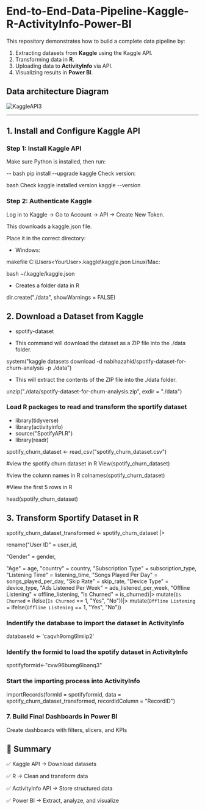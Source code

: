 # End-to-End-Data-Pipeline-Kaggle-R-ActivityInfo-Power-BI
This repository demonstrates how to build a complete data pipeline by:  
1. Extracting datasets from **Kaggle** using the Kaggle API.  
2. Transforming data in **R**.  
3. Uploading data to **ActivityInfo** via API.  
4. Visualizing results in **Power BI**. 

## Data architecture Diagram
![KaggleAPI3](https://github.com/user-attachments/assets/7b27be49-db7c-40eb-b9ed-5fee57ef579b)

---

## 1. Install and Configure Kaggle API  

### Step 1: Install Kaggle API  
Make sure Python is installed, then run:  

-- bash
pip install --upgrade kaggle
Check version:

bash
Check kaggle installed version
kaggle --version

### Step 2: Authenticate Kaggle
Log in to Kaggle → Go to Account → API → Create New Token.

This downloads a kaggle.json file.

Place it in the correct directory:

- Windows:

makefile
C:\Users\<YourUser>\.kaggle\kaggle.json
Linux/Mac:

bash
~/.kaggle/kaggle.json

- Creates a folder data in R

dir.create("./data", showWarnings = FALSE)

## 2. Download a Dataset from Kaggle
- spotify-dataset

- This command will download the dataset as a ZIP file into the ./data folder.

system("kaggle datasets download -d nabihazahid/spotify-dataset-for-churn-analysis -p ./data")

- This will extract the contents of the ZIP file into the ./data folder.

unzip("./data/spotify-dataset-for-churn-analysis.zip", exdir = "./data")

### Load R packages to read and transform the sportify dataset
- library(tidyverse)
- library(activityinfo)
- source("SpotifyAPI.R")
- library(readr)


spotify_churn_dataset <- read_csv("spotify_churn_dataset.csv")

#view the spotify churn dataset in R
View(spotify_churn_dataset)

#view the column names in R
colnames(spotify_churn_dataset)

#View the first 5 rows in R

head(spotify_churn_dataset)

## 3. Transform Sportify Dataset in R

spotify_churn_dataset_transformed <- spotify_churn_dataset |>

  rename("User ID" = user_id,
  
  "Gender" = gender,
  
  "Age" = age,
  "country" = country,
  "Subscription Type" = subscription_type,
  "Listening Time" = listening_time,
  "Songs Played Per Day" = songs_played_per_day,
  "Skip Rate" = skip_rate,
  "Device Type" = device_type,
  "Ads Listened Per Week" = ads_listened_per_week,
  "Offline Listening" = offline_listening,
  "Is Churned" = is_churned)|>
  mutate(`Is Churned` = ifelse(`Is Churned` == 1, "Yes", "No"))|>
  mutate(`Offline Listening` = ifelse(`Offline Listening` == 1, "Yes", "No"))

### Indentify the database to import the dataset in ActivityInfo 
databaseId <- 'caqvh9omg6lmiip2'

### Identify the formid to load the spotify dataset in ActivityInfo
spotifyformid<-"cvw96bumg6loanq3"


### Start the importing process into ActivityInfo

importRecords(formId = spotifyformid, data = spotify_churn_dataset_transformed, 
              recordIdColumn = "RecordID")

### 7. Build Final Dashboards in Power BI


Create dashboards with filters, slicers, and KPIs



## 📌 Summary

✅ Kaggle API → Download datasets

✅ R → Clean and transform data

✅ ActivityInfo API → Store structured data

✅ Power BI → Extract, analyze, and visualize
